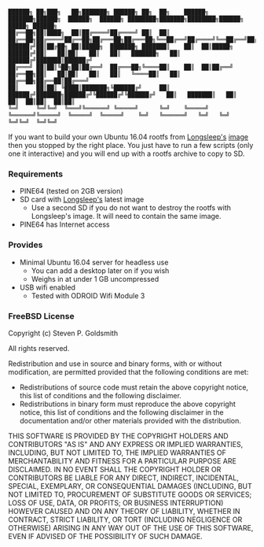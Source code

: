 ```
██████╗ ██╗███╗   ██╗███████╗ ██████╗ ██╗  ██╗    ██████╗ ███████╗██████╗  ██████╗  ██████╗ ████████╗███████╗████████╗██████╗  █████╗ ██████╗ 
██╔══██╗██║████╗  ██║██╔════╝██╔════╝ ██║  ██║    ██╔══██╗██╔════╝██╔══██╗██╔═══██╗██╔═══██╗╚══██╔══╝██╔════╝╚══██╔══╝██╔══██╗██╔══██╗██╔══██╗
██████╔╝██║██╔██╗ ██║█████╗  ███████╗ ███████║    ██║  ██║█████╗  ██████╔╝██║   ██║██║   ██║   ██║   ███████╗   ██║   ██████╔╝███████║██████╔╝
██╔═══╝ ██║██║╚██╗██║██╔══╝  ██╔═══██╗╚════██║    ██║  ██║██╔══╝  ██╔══██╗██║   ██║██║   ██║   ██║   ╚════██║   ██║   ██╔══██╗██╔══██║██╔═══╝ 
██║     ██║██║ ╚████║███████╗╚██████╔╝     ██║    ██████╔╝███████╗██████╔╝╚██████╔╝╚██████╔╝   ██║   ███████║   ██║   ██║  ██║██║  ██║██║     
╚═╝     ╚═╝╚═╝  ╚═══╝╚══════╝ ╚═════╝      ╚═╝    ╚═════╝ ╚══════╝╚═════╝  ╚═════╝  ╚═════╝    ╚═╝   ╚══════╝   ╚═╝   ╚═╝  ╚═╝╚═╝  ╚═╝╚═╝
```

If you want to build your own Ubuntu 16.04 rootfs from [Longsleep's](http://forum.pine64.org/showthread.php?tid=376) [image](https://www.stdin.xyz/downloads/people/longsleep/pine64-images/ubuntu) then you stopped by the right place. You just have to run a few scripts (only one it interactive)
and you will end up with a rootfs archive to copy to SD.

### Requirements
* PINE64 (tested on 2GB version)
* SD card with [Longsleep's](https://www.stdin.xyz/downloads/people/longsleep/pine64-images/ubuntu) latest image
    * Use a second SD if you do not want to destroy the rootfs with Longsleep's image. It will need to contain the same image.
* PINE64 has Internet access

### Provides
* Minimal Ubuntu 16.04 server for headless use
    * You can add a desktop later on if you wish
    * Weighs in at under 1 GB uncompressed
* USB wifi enabled
    * Tested with ODROID Wifi Module 3

### FreeBSD License
Copyright (c) Steven P. Goldsmith

All rights reserved.

Redistribution and use in source and binary forms, with or without modification, are permitted provided that the following conditions are met:
* Redistributions of source code must retain the above copyright notice, this list of conditions and the following disclaimer.
* Redistributions in binary form must reproduce the above copyright notice, this list of conditions and the following disclaimer in the documentation and/or other materials provided with the distribution.

THIS SOFTWARE IS PROVIDED BY THE COPYRIGHT HOLDERS AND CONTRIBUTORS "AS IS" AND ANY EXPRESS OR IMPLIED WARRANTIES, INCLUDING, BUT NOT LIMITED TO, THE IMPLIED WARRANTIES OF MERCHANTABILITY AND FITNESS FOR A PARTICULAR PURPOSE ARE DISCLAIMED. IN NO EVENT SHALL THE COPYRIGHT HOLDER OR CONTRIBUTORS BE LIABLE FOR ANY DIRECT, INDIRECT, INCIDENTAL, SPECIAL, EXEMPLARY, OR CONSEQUENTIAL DAMAGES (INCLUDING, BUT NOT LIMITED TO, PROCUREMENT OF SUBSTITUTE GOODS OR SERVICES; LOSS OF USE, DATA, OR PROFITS; OR BUSINESS INTERRUPTION) HOWEVER CAUSED AND ON ANY THEORY OF LIABILITY, WHETHER IN CONTRACT, STRICT LIABILITY, OR TORT (INCLUDING NEGLIGENCE OR OTHERWISE) ARISING IN ANY WAY OUT OF THE USE OF THIS SOFTWARE, EVEN IF ADVISED OF THE POSSIBILITY OF SUCH DAMAGE.
